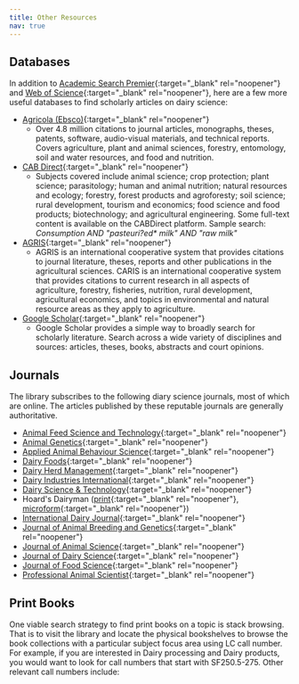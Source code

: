 ```yaml
---
title: Other Resources
nav: true
---
```


## Databases
In addition to [Academic Search Premier](https://uidaho.idm.oclc.org/login?url=http://search.ebscohost.com/login.asp?profile=ehost&defaultdb=aph&defaultdb=f5h&defaultdb=ufh){:target="_blank" rel="noopener"} and [Web of Science](https://uidaho.idm.oclc.org/login?url=http://webofknowledge.com/UA){:target="_blank" rel="noopener"}, here are a few more useful databases to find scholarly articles on dairy science:
- [Agricola (Ebsco)](https://uidaho.idm.oclc.org/login?url=http://search.ebscohost.com/login.asp?profile=ehost&defaultdb=agr){:target="_blank" rel="noopener"}
  - Over 4.8 million citations to journal articles, monographs, theses, patents, software, audio-visual materials, and technical reports. Covers agriculture, plant and animal sciences, forestry, entomology, soil and water resources, and food and nutrition.
- [CAB Direct](https://uidaho.idm.oclc.org/login?url=https://www.cabdirect.org/){:target="_blank" rel="noopener"}
  - Subjects covered include animal science; crop protection; plant science; parasitology; human and animal nutrition; natural resources and ecology; forestry, forest products and agroforesty; soil science; rural development, tourism and economics; food science and food products; biotechnology; and agricultural engineering. Some full-text content is available on the CABDirect platform. Sample search: *Consumption AND "pasteuri?ed\* milk" AND "raw milk"*
- [AGRIS](http://agris.fao.org/){:target="_blank" rel="noopener"}
  - AGRIS is an international cooperative system that provides citations to journal literature, theses, reports and other publications in the agricultural sciences. CARIS is an international cooperative system that provides citations to current research in all aspects of agriculture, forestry, fisheries, nutrition, rural development, agricultural economics, and topics in environmental and natural resource areas as they apply to agriculture.
- [Google Scholar](https://uidaho.idm.oclc.org/login?url=https://scholar.google.com/){:target="_blank" rel="noopener"}
  - Google Scholar provides a simple way to broadly search for scholarly literature. Search across a wide variety of disciplines and sources: articles, theses, books, abstracts and court opinions.

## Journals 
The library subscribes to the following diary science journals, most of which are online. The articles published by these reputable journals are generally authoritative.
- [Animal Feed Science and Technology](https://www-sciencedirect-com.uidaho.idm.oclc.org/journal/animal-feed-science-and-technology){:target="_blank" rel="noopener"}
- [Animal Genetics](https://onlinelibrary-wiley-com.uidaho.idm.oclc.org/journal/13652052){:target="_blank" rel="noopener"}
- [Applied Animal Behaviour Science](https://www-sciencedirect-com.uidaho.idm.oclc.org/journal/applied-animal-behaviour-science){:target="_blank" rel="noopener"}
- [Dairy Foods](https://go-gale-com.uidaho.idm.oclc.org/ps/i.do?p=ITOF&u=mosc00780&id=GALE%7C3301&v=2.1&it=aboutJournal){:target="_blank" rel="noopener"}
- [Dairy Herd Management](https://www-proquest-com.uidaho.idm.oclc.org/publication/6807?accountid=14551&OpenUrlRefId=info:xri/sid:primo){:target="_blank" rel="noopener"}
- [Dairy Industries International](https://alliance-uidaho.primo.exlibrisgroup.com/permalink/01ALLIANCE_UID/2vsn7u/alma992831060001851){:target="_blank" rel="noopener"}
- [Dairy Science & Technology](https://www.dairy-journal.org/index.php?option=com_issues&task=multi&Itemid=39&lang=en_GB.utf8,+en_GB.UT){:target="_blank" rel="noopener"}
- Hoard's Dairyman ([print](https://alliance-uidaho.primo.exlibrisgroup.com/permalink/01ALLIANCE_UID/2vsn7u/alma996012804601851){:target="_blank" rel="noopener"}, [microform](https://alliance-uidaho.primo.exlibrisgroup.com/permalink/01ALLIANCE_UID/2vsn7u/alma995334201851){:target="_blank" rel="noopener"})
- [International Dairy Journal](https://www-sciencedirect-com.uidaho.idm.oclc.org/journal/international-dairy-journal){:target="_blank" rel="noopener"}
- [Journal of Animal Breeding and Genetics](https://onlinelibrary-wiley-com.uidaho.idm.oclc.org/journal/14390388){:target="_blank" rel="noopener"}
- [Journal of Animal Science](https://academic-oup-com.uidaho.idm.oclc.org/jas){:target="_blank" rel="noopener"}
- [Journal of Dairy Science](https://www-sciencedirect-com.uidaho.idm.oclc.org/journal/journal-of-dairy-science){:target="_blank" rel="noopener"}
- [Journal of Food Science](https://onlinelibrary-wiley-com.uidaho.idm.oclc.org/journal/17503841){:target="_blank" rel="noopener"}
- [Professional Animal Scientist](https://www-proquest-com.uidaho.idm.oclc.org/publication/27148?accountid=14551&OpenUrlRefId=info:xri/sid:primo){:target="_blank" rel="noopener"}

## Print Books
One viable search strategy to find print books on a topic is stack browsing. That is to visit the library and locate the physical bookshelves to browse the book collections with a particular subject focus area using LC call number. For example, if you are interested in Dairy processing and Dairy products, you would want to look for call numbers that start with SF250.5-275. Other relevant call numbers include: 
<html>
   <head>
      <style>
         table {width: 100%;}
         table, td, th {
            border-collapse: collapse;
            padding: 8px;
            border-bottom: 1px solid #ddd;
         
         th {            
            style="text-align:Center"
            border: 1px solid black;
            padding-top: 12px;
            padding-bottom: 12px;
            background-color: #f1b300;
            color: white;
            }
      </style>
   </head>
   <body>
      <table>
         <tr>
            <td style="text-align:Left">SF1-1100</td>
            <td style="text-align:Left">Animal culture</td>
         </tr>
         <tr>
            <td style="text-align:Left">SF94.5-99</td>
            <td style="text-align:Left">Feeds and feeding. Animal nutrition</td>
         </tr>
         <tr>
            <td style="text-align:Left">SF191-275</td>
            <td style="text-align:Left">Cattle</td>
         </tr>
          <tr>
            <td style="text-align:Left">SF221-250</td>
            <td style="text-align:Left">Dairying</td>
         </tr>
          <tr>
            <td style="text-align:Left">QP1-(981)</td>
            <td style="text-align:Left">Physiology</td>
         </tr>
          <tr>
            <td style="text-align:Left">QP501-801</td>
            <td style="text-align:Left">Animal biochemistry</td>
         </tr>
      </table>
   </body>
   <p>
   </p>
</html>
{% capture text %}Use the [floor maps](https://www.lib.uidaho.edu/about/maps.html){:target="_blank" rel="noopener"} to locate the shelves that contain the specified call number groups.
{% endcapture %}
{% include alert.md text=text color="warning" %}

## Government Documents
When searching the library catalog, you can filter the results by `Government Documents` under `Resource Type`. These documents are located on the library basement. You can click [this link](https://www.lib.uidaho.edu/find/govdocs/){:target="_blank" rel="noopener"} or email <a href = "mailto: rattebur@uidaho.edu">Rami Attebury</a> to learn more about how to access government documents. 

You can use Google to search for government documents as well. Add `site:gov` at the end of your keyword search terms will yield results from government webpages. For instance, if your topic is on **Contribution of dairy industry to greenhouse gases**, you can search for *dairy AND "greenhouse gas" site:gov*.

## Data and Statistics 
If you are looking for contextual background information and overview of issue at stake for your presentation, consider incorporating some data and statistics on production, consumption, price, or standards of dairy products:
- [USDA dairy market news](https://www.ams.usda.gov/market-news/dairy){:target="_blank" rel="noopener"}
- [Milk marketing order statistics](https://www.ams.usda.gov/resources/marketing-order-statistics){:target="_blank" rel="noopener"}
- [USDA economic research service dairy data](https://www.ers.usda.gov/data-products/dairy-data){:target="_blank" rel="noopener"}
- [USDA dairy products grades and standards](https://www.ams.usda.gov/grades-standards/dairy-products){:target="_blank" rel="noopener"}
- [US dairy export council dairy data dashboard](https://www.usdec.org/x7813.xml){:target="_blank" rel="noopener"}
- [USDA dairy products monthly production data](https://usda.library.cornell.edu/concern/publications/m326m1757?locale=en#){:target="_blank" rel="noopener"}
- [USDA census of agriculture](https://www.nass.usda.gov/AgCensus/){:target="_blank" rel="noopener"}
- [USDA National Agricultural Statistics Service](https://www.nass.usda.gov/index.php){:target="_blank" rel="noopener"}

## Citation
Remember to cite your sources and format them according to the reference style of either [Journal of Animal Science](https://academic.oup.com/jas/pages/General_Instructions){:target="_blank" rel="noopener"} or [Journal of Dairy Science](https://els-jbs-prod-cdn.jbs.elsevierhealth.com/pb/assets/raw/Health%20Advance/journals/jods/JDS_Instruct_for_Contributors_SF.pdf){:target="_blank" rel="noopener"}. 

You may also consider using a citation manager (if you have never used one before) to cite your sources. A citation manager can be a time saver, and is incredibly useful if you are thinking about pursuing a master’s or doctoral degree in which considerable writing is expected. Check out the recording of library workshop on Citation Management with Zotero below if interested.

{% include video-embed.html youtubeid="yw1oe57SqzE" caption="Citation Management with Zotero" %}
